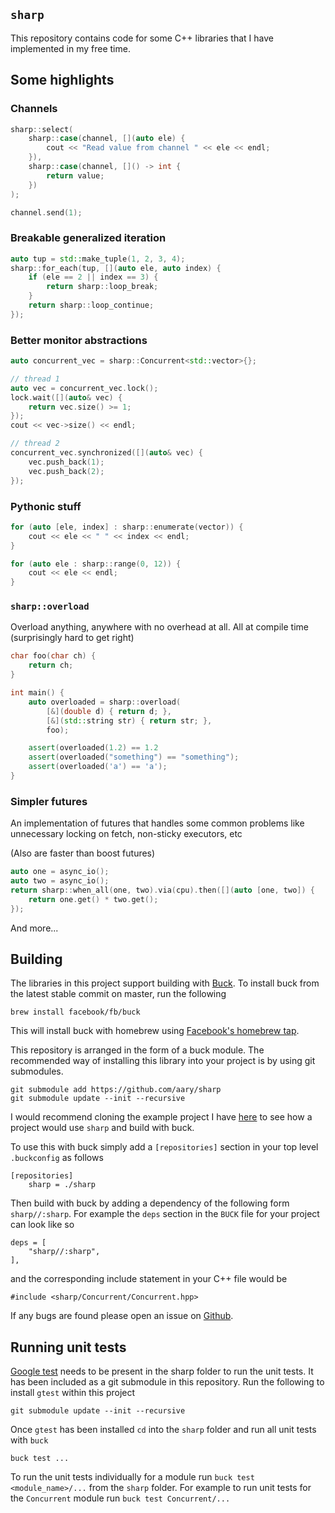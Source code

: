`sharp`
-------

This repository contains code for some C++ libraries that I have implemented
in my free time.

## Some highlights

### Channels
```c++
sharp::select(
    sharp::case(channel, [](auto ele) {
        cout << "Read value from channel " << ele << endl;
    }),
    sharp::case(channel, []() -> int {
        return value;
    })
);

channel.send(1);
```

### Breakable generalized iteration
```c++
auto tup = std::make_tuple(1, 2, 3, 4);
sharp::for_each(tup, [](auto ele, auto index) {
    if (ele == 2 || index == 3) {
        return sharp::loop_break;
    }
    return sharp::loop_continue;
});
```

### Better monitor abstractions
```c++
auto concurrent_vec = sharp::Concurrent<std::vector>{};

// thread 1
auto vec = concurrent_vec.lock();
lock.wait([](auto& vec) {
    return vec.size() >= 1;
});
cout << vec->size() << endl;

// thread 2
concurrent_vec.synchronized([](auto& vec) {
    vec.push_back(1);
    vec.push_back(2);
});
```

### Pythonic stuff
```c++
for (auto [ele, index] : sharp::enumerate(vector)) {
    cout << ele << " " << index << endl;
}
```

```c++
for (auto ele : sharp::range(0, 12)) {
    cout << ele << endl;
}
```

### `sharp::overload`

Overload anything, anywhere with no overhead at all.  All at compile time
(surprisingly hard to get right)
```c++
char foo(char ch) {
    return ch;
}

int main() {
    auto overloaded = sharp::overload(
        [&](double d) { return d; },
        [&](std::string str) { return str; },
        foo);

    assert(overloaded(1.2) == 1.2
    assert(overloaded("something") == "something");
    assert(overloaded('a') == 'a');
}
```

### Simpler futures

An implementation of futures that handles some common problems like
unnecessary locking on fetch, non-sticky executors, etc

(Also are faster than boost futures)

```c++
auto one = async_io();
auto two = async_io();
return sharp::when_all(one, two).via(cpu).then([](auto [one, two]) {
    return one.get() * two.get();
});
```

And more...

## Building

The libraries in this project support building with
[Buck](https://buckbuild.com).  To install buck from the latest stable commit
on master, run the following

```
brew install facebook/fb/buck
```

This will install buck with homebrew using [Facebook's homebrew
tap](https://github.com/facebook/homebrew-fb).

This repository is arranged in the form of a buck module.  The recommended
way of installing this library into your project is by using  git submodules.

```
git submodule add https://github.com/aary/sharp
git submodule update --init --recursive
```

I would recommend cloning the example project I have
[here](https://github.com/aary/sharp-example) to see how a project would use
`sharp` and build with buck.

To use this with buck simply add a `[repositories]` section in your top level
`.buckconfig` as follows

```
[repositories]
    sharp = ./sharp
```

Then build with buck by adding a dependency of the following form
`sharp//:sharp`.  For example the `deps` section in the `BUCK` file for your
project can look like so

```
deps = [
    "sharp//:sharp",
],
```

and the corresponding include statement in your C++ file would be

```
#include <sharp/Concurrent/Concurrent.hpp>
```

If any bugs are found please open an issue on
[Github](https://github.com/aary/sharp).

## Running unit tests

[Google test](https://github.com/google/googletest) needs to be present in the
sharp folder to run the unit tests.  It has been included as a git submodule
in this repository.  Run the following to install `gtest` within this project
```
git submodule update --init --recursive
```

Once `gtest` has been installed `cd` into the `sharp` folder and run all unit
tests with `buck`
```
buck test ...
```

To run the unit tests individually for a module run `buck test
<module_name>/...` from the `sharp` folder.  For example to run unit tests for
the `Concurrent` module run `buck test Concurrent/...`
